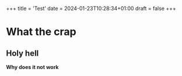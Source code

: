 +++
title = 'Test'
date = 2024-01-23T10:28:34+01:00
draft = false
+++
# What the crap
## Holy hell
**Why does it not work**
